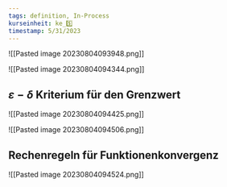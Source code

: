 ```yaml
---
tags: definition, In-Process
kurseinheit: ke_5️⃣
timestamp: 5/31/2023
---
```

![[Pasted image 20230804093948.png]]

![[Pasted image 20230804094344.png]]

## $\varepsilon-\delta$ Kriterium für den Grenzwert

![[Pasted image 20230804094425.png]]

![[Pasted image 20230804094506.png]]

## Rechenregeln für Funktionenkonvergenz
![[Pasted image 20230804094524.png]]
